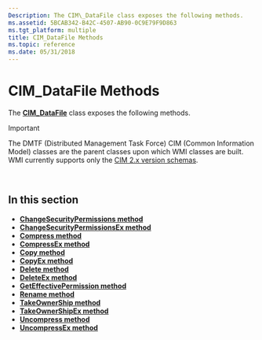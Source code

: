 ```yaml
---
Description: The CIM\_DataFile class exposes the following methods.
ms.assetid: 5BCAB342-B42C-4507-AB90-0C9E79F9D863
ms.tgt_platform: multiple
title: CIM_DataFile Methods
ms.topic: reference
ms.date: 05/31/2018
---
```


# CIM\_DataFile Methods

The [**CIM\_DataFile**](cim-datafile.md) class exposes the following methods.

> [!IMPORTANT]
> The DMTF (Distributed Management Task Force) CIM (Common Information Model) classes are the parent classes upon which WMI classes are built. WMI currently supports only the [CIM 2.x version schemas](https://dmtf.org/standards/cim/schemas).

 

## In this section

-   [**ChangeSecurityPermissions method**](changesecuritypermissions-method-in-class-cim-datafile.md)
-   [**ChangeSecurityPermissionsEx method**](changesecuritypermissionsex-method-in-class-cim-datafile.md)
-   [**Compress method**](compress-method-in-class-cim-datafile.md)
-   [**CompressEx method**](compressex-method-in-class-cim-datafile.md)
-   [**Copy method**](copy-method-in-class-cim-datafile.md)
-   [**CopyEx method**](copyex-method-in-class-cim-datafile.md)
-   [**Delete method**](delete-method-in-class-cim-datafile.md)
-   [**DeleteEx method**](deleteex-method-in-class-cim-datafile.md)
-   [**GetEffectivePermission method**](geteffectivepermission-method-in-class-cim-datafile.md)
-   [**Rename method**](rename-method-in-class-cim-datafile.md)
-   [**TakeOwnerShip method**](takeownership-method-in-class-cim-datafile.md)
-   [**TakeOwnerShipEx method**](takeownershipex-method-in-class-cim-datafile.md)
-   [**Uncompress method**](uncompress-method-in-class-cim-datafile.md)
-   [**UncompressEx method**](uncompressex-method-in-class-cim-datafile.md)

 

 




